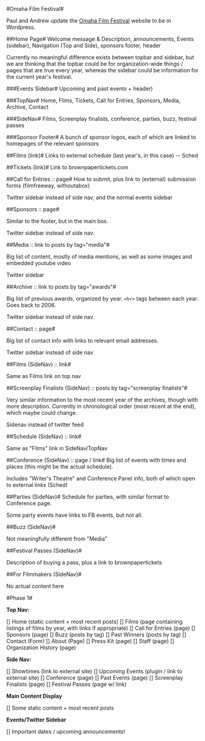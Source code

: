 #Omaha Film Festival#

Paul and Andrew update the [Omaha Film Festival](http://www.omahafilmfestival.org/) website to be in Wordpress.

##Home Page#
Welcome message & Description, announcements, Events (sidebar), Navigation (Top and Side), sponsors footer, header

Currently no meaningful difference exists between topbar and sidebar, but we are thinking that the topbar could be for organization-wide things / pages that are true every year, whereas the sidebar could be information for the current year's festival.

###Events Sidebar#
Upcoming and past events + header)

###TopNav#
Home, Films, Tickets, Call for Entries, Sponsors, Media, Archive, Contact

###SideNav#
Films, Screenplay finalists, conference, parties, buzz, festival passes

###Sponsor Footer#
A bunch of sponsor logos, each of which are linked to homepages of the relevant sponsors

##Films (link)#
Links to external schedule (last year's, in this case) -- Sched

##Tickets (link)#
Link to brownpapertickets.com

##Call for Entries :: page#
How to submit, plus link to (external) submission forms (filmfreeway, withoutabox)

Twitter sidebar instead of side nav, and the normal events sidebar

##Sponsors :: page#

Similar to the footer, but in the main box.

Twitter sidebar instead of side nav.

##Media :: link to posts by tag="media"#

Big list of content, mostly of media mentions, as well as some images and embedded youtube video

Twitter sidebar

##Archive :: link to posts by tag="awards"#

Big list of previous awards, organized by year. `<hr>` tags between each year. Goes back to 2006. 

Twitter sidebar instead of side nav

##Contact :: page#

Big list of contact info with links to relevant email addresses.

Twitter sidebar instead of side nav

##Films (SideNav) :: link#

Same as Films link on top nav

##Screenplay Finalists (SideNav) :: posts by tag="screenplay finalists"#

Very similar information to the most recent year of the archives, though with more description. Currently in chronological order (most recent at the end), which maybe could change.

Sidenav instead of twitter feed

##Schedule (SideNav) :: link#

Same as "Films" link in SideNav/TopNav

##Conference (SideNav) :: page / link#
Big list of events with times and places (this might be the actual schedule).

Includes "Writer's Theatre" and Conference Panel info, both of which open to external links (Sched)

##Parties (SideNav)#
Schedule for parties, with similar format to Conference page.

Some party events have links to FB events, but not all.

##Buzz (SideNav)#

Not meaningfully different from "Media"

##Festival Passes (SideNav)#

Description of buying a pass, plus a link to brownpapertickets

##For Filmmakers (SideNav)#

No actual content here

#Phase 1#

**Top Nav:**

[] Home (static content + most recent posts)
[] Films (page containing listings of films by year, with links if appropriate)
[] Call for Entries (page)
[] Sponsors (page)
[] Buzz (posts by tag)
[] Past Winners (posts by tag)
[] Contact (Form)
[] About (Page)
    [] Press Kit (page)
    [] Staff (page)
    [] Organization History (page)

**Side Nav:**

[] Showtimes (link to external site)
[] Upcoming Events (plugin / link to external site)
[] Conference (page)
[] Past Events (page)
[] Screenplay Finalists (page)
[] Festival Passes (page w/ link)

**Main Content Display**

[] Some static content + most recent posts

**Events/Twitter Sidebar**

[] Important dates / upcoming announcements!